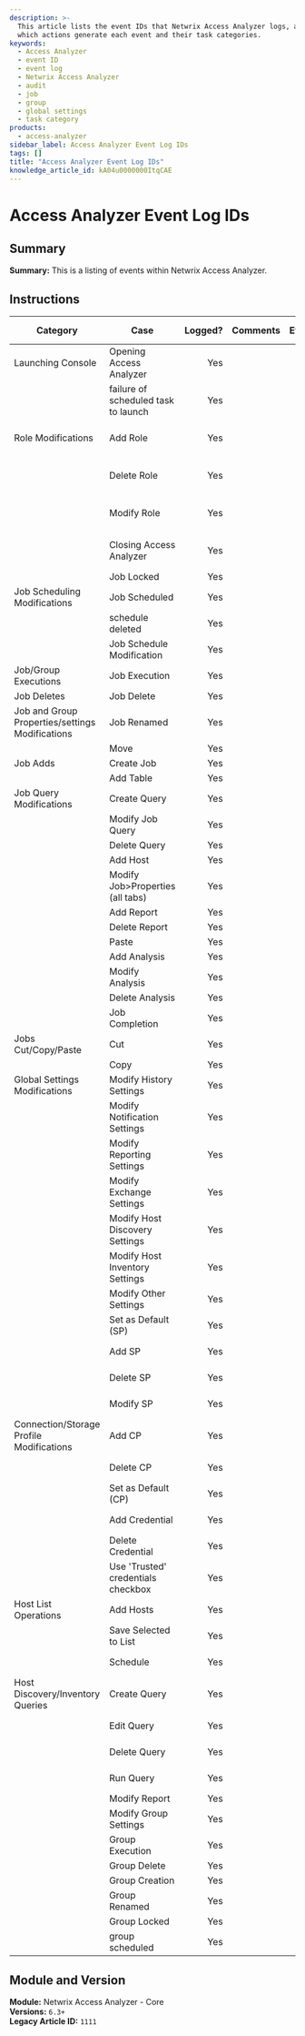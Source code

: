 ```yaml
---
description: >-
  This article lists the event IDs that Netwrix Access Analyzer logs, and shows
  which actions generate each event and their task categories.
keywords:
  - Access Analyzer
  - event ID
  - event log
  - Netwrix Access Analyzer
  - audit
  - job
  - group
  - global settings
  - task category
products:
  - access-analyzer
sidebar_label: Access Analyzer Event Log IDs
tags: []
title: "Access Analyzer Event Log IDs"
knowledge_article_id: kA04u0000000ItqCAE
---
```


# Access Analyzer Event Log IDs

## Summary
**Summary:** This is a listing of events within Netwrix Access Analyzer.

## Instructions

| Category | Case | Logged? | Comments | EventID | Task Category |
|---|---|---:|---|---:|---|
| Launching Console | Opening Access Analyzer | Yes |  | 1000 | Role Based Access |
|  | failure of scheduled task to launch | Yes |  | 1001 | Role Based Access |
| Role Modifications | Add Role | Yes |  | 1002 | Role Based Access |
|  | Delete Role | Yes |  | 1002 | Role Based Access |
|  | Modify Role | Yes |  | 1002 | Role Based Access |
|  | Closing Access Analyzer | Yes |  | 1003 | Role Based Access |
|  | Job Locked | Yes |  | 1100 | Job |
| Job Scheduling Modifications | Job Scheduled | Yes |  | 1102 | Job |
|  | schedule deleted | Yes |  | 1103 | Job |
|  | Job Schedule Modification | Yes |  | 1104 | Job |
| Job/Group Executions | Job Execution | Yes |  | 1105 | Job |
| Job Deletes | Job Delete | Yes |  | 1106 | Job |
| Job and Group Properties/settings Modifications | Job Renamed | Yes |  | 1107 | Job |
|  | Move | Yes |  | 1108 | Job |
| Job Adds | Create Job | Yes |  | 1110 | Job |
|  | Add Table | Yes |  | 1111 | Job |
| Job Query Modifications | Create Query | Yes |  | 1111 | Job |
|  | Modify Job Query | Yes |  | 1111 | Job |
|  | Delete Query | Yes |  | 1111 | Job |
|  | Add Host | Yes |  | 1112 | Job |
|  | Modify Job>Properties (all tabs) | Yes |  | 1112 | Job |
|  | Add Report | Yes |  | 1112 | Job |
|  | Delete Report | Yes |  | 1112 | Job |
|  | Paste | Yes |  | 1112 | Job |
|  | Add Analysis | Yes |  | 1113 | Job |
|  | Modify Analysis | Yes |  | 1113 | Job |
|  | Delete Analysis | Yes |  | 1113 | Job |
|  | Job Completion | Yes |  | 1114 | Job |
| Jobs Cut/Copy/Paste | Cut | Yes |  | 1116 | Job |
|  | Copy | Yes |  | 1117 | Job |
| Global Settings Modifications | Modify History Settings | Yes |  | 1200 | Global Settings |
|  | Modify Notification Settings | Yes |  | 1200 | Global Settings |
|  | Modify Reporting Settings | Yes |  | 1200 | Global Settings |
|  | Modify Exchange Settings | Yes |  | 1200 | Global Settings |
|  | Modify Host Discovery Settings | Yes |  | 1200 | Global Settings |
|  | Modify Host Inventory Settings | Yes |  | 1200 | Global Settings |
|  | Modify Other Settings | Yes |  | 1200 | Global Settings |
|  | Set as Default (SP) | Yes |  | 1200 | Global Settings |
|  | Add SP | Yes |  | 1201 | Global Settings |
|  | Delete SP | Yes |  | 1201 | Global Settings |
|  | Modify SP | Yes |  | 1201 | Global Settings |
| Connection/Storage Profile Modifications | Add CP | Yes |  | 1202 | Global Settings |
|  | Delete CP | Yes |  | 1202 | Global Settings |
|  | Set as Default (CP) | Yes |  | 1202 | Global Settings |
|  | Add Credential | Yes |  | 1202 | Global Settings |
|  | Delete Credential | Yes |  | 1202 | Global Settings |
|  | Use 'Trusted' credentials checkbox | Yes |  | 1202 | Global Settings |
| Host List Operations | Add Hosts | Yes |  | 1203 | Global Settings |
|  | Save Selected to List | Yes |  | 1203 | Global Settings |
|  | Schedule | Yes |  | 1205 | Global Settings |
| Host Discovery/Inventory Queries | Create Query | Yes |  | 1206 | Global Settings |
|  | Edit Query | Yes |  | 1207 | Global Settings |
|  | Delete Query | Yes |  | 1208 | Global Settings |
|  | Run Query | Yes |  | 1209 | Global Settings |
|  | Modify Report | Yes |  | 1215 | Job |
|  | Modify Group Settings | Yes |  | 1300 | Group |
|  | Group Execution | Yes |  | 1301 | Group |
|  | Group Delete | Yes |  | 1302 | Group |
|  | Group Creation | Yes |  | 1303 | Group |
|  | Group Renamed | Yes |  | 1304 |  |
|  | Group Locked | Yes |  | 1305 | Group |
|  | group scheduled | Yes |  | 1307 | Group |

## Module and Version
**Module:** Netwrix Access Analyzer - Core  
**Versions:** `6.3+`  
**Legacy Article ID:** `1111`

